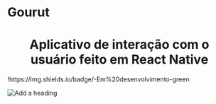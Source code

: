# Gourut

<h1 align="center">Aplicativo de interação com o usuário feito em React Native</h1>
!https://img.shields.io/badge/-Em%20desenvolvimento-green


![Add a heading](https://user-images.githubusercontent.com/62525275/198722450-d8450680-f5de-4855-8205-64cac2340e01.png)


